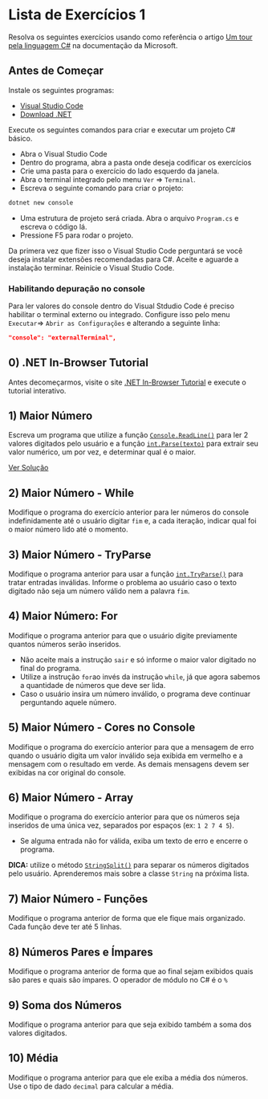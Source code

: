 # Lista de Exercícios 1

Resolva os seguintes exercícios usando como referência o artigo [Um tour pela linguagem C#](https://docs.microsoft.com/pt-br/dotnet/csharp/tour-of-csharp/) na documentação da Microsoft.

## Antes de Começar

Instale os seguintes programas:

- [Visual Studio Code](https://code.visualstudio.com/)
- [Download .NET](https://dotnet.microsoft.com/en-us/download)

Execute os seguintes comandos para criar e executar um projeto C# básico.

- Abra o Visual Studio Code
- Dentro do programa, abra a pasta onde deseja codificar os exercícios
- Crie uma pasta para o exercício do lado esquerdo da janela.
- Abra o terminal integrado pelo menu `Ver` => `Terminal`.
- Escreva o seguinte comando para criar o projeto:
```powershell
dotnet new console
```
- Uma estrutura de projeto será criada. Abra o arquivo `Program.cs` e escreva o código lá.
- Pressione F5 para rodar o projeto.

Da primera vez que fizer isso o Visual Studio Code perguntará se você deseja instalar extensões recomendadas para C#. Aceite e aguarde a instalação terminar. Reinicie o Visual Studio Code.

### Habilitando depuração no console

Para ler valores do console dentro do Visual Stdudio Code é preciso habilitar o terminal externo ou integrado. Configure isso pelo menu `Executar`=> `Abrir as Configurações` e alterando a seguinte linha:
```json
"console": "externalTerminal",
```

## 0) .NET In-Browser Tutorial

Antes decomeçarmos, visite o site [.NET In-Browser Tutorial](https://dotnet.microsoft.com/en-us/learn/dotnet/in-browser-tutorial/1) e execute o tutorial interativo.

## 1) Maior Número

Escreva um programa que utilize a função [`Console.ReadLine()`](https://docs.microsoft.com/pt-br/dotnet/api/system.console.readline?view=net-6.0) para ler 2 valores digitados pelo usuário e a função [`int.Parse(texto)`](https://docs.microsoft.com/pt-br/dotnet/api/system.int32.parse?view=net-6.0) para extrair seu valor numérico, um por vez, e determinar qual é o maior.

[Ver Solução](./solucoes/exercicio01/Program.cs)

## 2) Maior Número - While

Modifique o programa do exercício anterior para ler números do console indefinidamente até o usuário digitar `fim` e, a cada iteração, indicar qual foi o maior número lido até o momento.

## 3) Maior Número - TryParse

Modifique o programa anterior para usar a função [`int.TryParse()`](https://docs.microsoft.com/pt-br/dotnet/api/system.int32.tryparse?view=net-6.0) para tratar entradas inválidas. Informe o problema ao usuário caso o texto digitado não seja um número válido nem a palavra `fim`.

## 4) Maior Número: For

Modifique o programa anterior para que o usuário digite previamente quantos números serão inseridos.
- Não aceite mais a instrução `sair` e só informe o maior valor digitado no final do programa.
- Utilize a instrução `for`ao invés da instrução `while`, já que agora sabemos a quantidade de números que deve ser lida.
- Caso o usuário insira um número inválido, o programa deve continuar perguntando aquele número.

## 5) Maior Número - Cores no Console

Modifique o programa do exercício anterior para que a mensagem de erro quando o usuário digita um valor inválido seja exibida em vermelho e a mensagem com o resultado em verde. As demais mensagens devem ser exibidas na cor original do console.

## 6) Maior Número - Array

Modifique o programa do exercício anterior para que os números seja inseridos de uma única vez, separados por espaços (ex: `1 2 7 4 5`).
- Se alguma entrada não for válida, exiba um texto de erro e encerre o programa.

**DICA:** utilize o método [`StringSplit()`](https://docs.microsoft.com/pt-br/dotnet/api/system.string.split?view=net-6.0) para separar os números digitados pelo usuário. Aprenderemos mais sobre a classe `String` na próxima lista.

## 7) Maior Número - Funções

Modifique o programa anterior de forma que ele fique mais organizado. Cada função deve ter até 5 linhas.

## 8) Números Pares e Ímpares

Modifique o programa anterior de forma que ao final sejam exibidos quais são pares e quais são ímpares. O operador de módulo no C# é o `%`

## 9) Soma dos Números

Modifique o programa anterior para que seja exibido também a soma dos valores digitados.

## 10) Média

Modifique o programa anterior para que ele exiba a média dos números. Use o tipo de dado `decimal` para calcular a média.